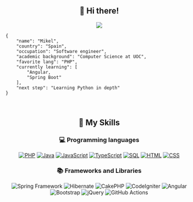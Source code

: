 <h2 align="center">👋 Hi there!</h2>

<p align="center">
  <img src="https://komarev.com/ghpvc/?username=mikelweb&color=orange"/>
</p>

```
{
	"name": "Mikel",
	"country": "Spain",
	"occupation": "Software engineer",
	"academic background": "Computer Science at UOC",
	"favorite lang": "PHP",
	"currently learning": [
		"Angular,
		"Spring Boot"
	],
	"next step": "Learning Python in depth"
}
```
<br/>

<h2 align="center">🌱 My Skills</h2>

<h3 align="center">💻 Programming languages</h3>

<p align="center">
	<a href="https://github.com/search?q=user%3Amikelweb+language%3Ac%23&type=code"><img alt="PHP" src="https://custom-icon-badges.demolab.com/badge/PHP-68217A.svg?logo=php&logoColor=white"></a>
	<a href="https://github.com/search?q=user%3Amikelweb+language%3Ajava&type=code"><img alt="Java" src="https://custom-icon-badges.demolab.com/badge/Java-007396.svg?logo=java&logoColor=white"></a>
	<a href="https://github.com/search?q=user%3Amikelweb+language%3Ajavascript&type=code"><img alt="JavaScript" src="https://img.shields.io/badge/JavaScript-F7DF1E.svg?logo=javascript&logoColor=black"></a>
	<a href="https://github.com/search?q=user%3Amikelweb+language%3Atypescript&type=code"><img alt="TypeScript" src="https://img.shields.io/badge/TypeScript-2671E5.svg?logo=typescript&logoColor=white"></a>
  <a href="https://github.com/search?q=user%3Amikelweb+language%3Asql&type=code"><img alt="SQL" src="https://custom-icon-badges.demolab.com/badge/SQL-025E8C.svg?logo=database&logoColor=white"></a>
	<a href="https://github.com/search?q=user%3Amikelweb+language%3Ahtml&type=code"><img alt="HTML" src="https://img.shields.io/badge/HTML-E34F26.svg?logo=html5&logoColor=white"></a>
	<a href="https://github.com/search?q=user%3Amikelweb+language%3Acss&type=code"><img alt="CSS" src="https://img.shields.io/badge/CSS-1572B6.svg?logo=css3&logoColor=white"></a>
</p>

<h3 align="center">📚 Frameworks and Libraries</h3>

<p align="center">
  <img alt="Spring Framework" src="https://img.shields.io/badge/SpringBoot-6DB33F?style=flat-square&logo=Spring&logoColor=white">
  <img alt="Hibernate" src="https://img.shields.io/badge/Hibernate-59666C?logo=Hibernate&logoColor=white">
  <img alt="CakePHP" src="https://img.shields.io/badge/CakePHP-C62634?style=flat-square&logo=CakePHP&logoColor=white">
  <img alt="CodeIgniter" src="https://img.shields.io/badge/CodeIgniter-F05033?style=flat-square&logo=CodeIgniter&logoColor=white">
  <img alt="Angular" src="https://img.shields.io/badge/Angular-CC2927.svg?logo=angular&logoColor=white">
  <img alt="Bootstrap" src="https://img.shields.io/badge/Bootstrap-7952B3.svg?logo=bootstrap&logoColor=white">
  <img alt="jQuery" src="https://img.shields.io/badge/jQuery-0078d7.svg?logo=jquery&logoColor=white">
  <img alt="GitHub Actions" src="https://img.shields.io/badge/GitHub%20Actions-2671E5.svg?logo=github%20actions&logoColor=white">
</p>
